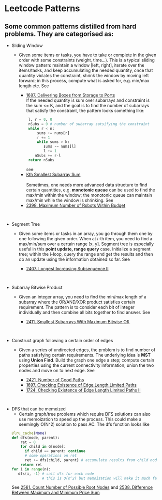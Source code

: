 # Leetcode Patterns

## Some common patterns distilled from hard problems. They are categorised as:

- Sliding Window

  - Given some items or tasks, you have to take or complete in the given order with some  constraints (weight, time...). This is a typical sliding window pattern: maintain a window [left, right], iterate over the items/tasks, and keep accumulating the needed quantity, once that quantity violates the constraint, shrink the window by moving left forward; in this process, compute what is asked for, e.g. min/max length etc. See 
  
    - [1687. Delivering Boxes from Storage to Ports](https://leetcode.com/problems/delivering-boxes-from-storage-to-ports/)
    &nbsp;<br>
    If the needed quantity is sum over subarrays and constraint is the sum <= K, and the goal is to find the number of subarrays that satisfy the constraint, the pattern looks something like:
      ```python
       l, r = 0, 0  
       nSubs = 0 # number of subarray satsifying the constraint 
       while r < n:
           sums += nums[r]
           r += 1
           while sums > k:
              sums -= nums[l]
              l += 1
          nSubs += r-l
       return nSubs  
       ```  
      see   
    - [Kth Smallest Subarray Sum](https://github.com/doocs/leetcode/blob/main/solution/1900-1999/1918.Kth%20Smallest%20Subarray%20Sum/README_EN.md)   
    &nbsp;<br>
    Sometimes, one needs more advanced data structure to find certain quantities, e.g. **monotonic queue** can be used to find the max/min within the window; the monotonic queue can maintain max/min while the window is shrinking. See
    - [2398. Maximum Number of Robots Within Budget](https://leetcode.com/problems/maximum-number-of-robots-within-budget/)


&nbsp;<br>
- Segment Tree

  - Given some items or tasks in an array, you go through them one by one following the given order. When at *i*-th item, you need to find a max/min/sum over a certain range [x, y]. Segment tree is especially useful in this **point update, range query** case. Initialize a segment tree; within the i-loop, query the range and get the results and then do an update using the information obtained so far. See 

    - [2407. Longest Increasing Subsequence II](https://leetcode.com/problems/longest-increasing-subsequence-ii/)   

&nbsp;<br>
- Subarray Bitwise Product
  
  - Given an integer array, you need to find the min/max length of a subarray where the OR/AND/XOR product satisfies certain requirement. The pattern is to consider each bit of integer individually and then combine all bits together to find answer. See

    - [2411. Smallest Subarrays With Maximum Bitwise OR](https://leetcode.com/problems/smallest-subarrays-with-maximum-bitwise-or/) 
  
&nbsp;<br>
- Construct graph following a certain order of edges 

  - Given a series of undirected edges, the problem is to find number of paths satisfying certain requirements. The underlying idea is **MST** using **Union Find**. Build the graph one edge a step; compute certain properties using the current connectivity information; union the two nodes and move on to next edge. See

    - [2421. Number of Good Paths](https://leetcode.com/problems/number-of-good-paths/) 
    - [1697. Checking Existence of Edge Length Limited Paths](https://leetcode.com/problems/checking-existence-of-edge-length-limited-paths/)
    - [1724. Checking Existence of Edge Length Limited Paths II](https://leetcode.com/problems/checking-existence-of-edge-length-limited-paths-ii/)

&nbsp;<br>
- DFS that can be memoized
  - Certain graph/tree problems which require DFS solutions can also use memoization to speed
  up the process. This could make a seemingly O(N^2) solution to pass AC. The dfs function looks
  like 
  ```python
  @lru_cache(None)
  def dfs(node, parent):
      ret = 0
      for child in G[node]:
        if child == parent: continue
        # some operations on ret 
        ret += dfs(child, parent) # accumulate results from child nodes 
      return ret   
  for i in range(n):    
     dfs(i, -1) # call dfs for each node
                # this is O(n^2) but memoization will make it much faster in practice                
  ```  
  See [2581. Count Number of Possible Root Nodes](https://leetcode.com/problems/count-number-of-possible-root-nodes/description/) and [2538. Difference Between Maximum and Minimum Price Sum](https://leetcode.com/problems/difference-between-maximum-and-minimum-price-sum/)






  




